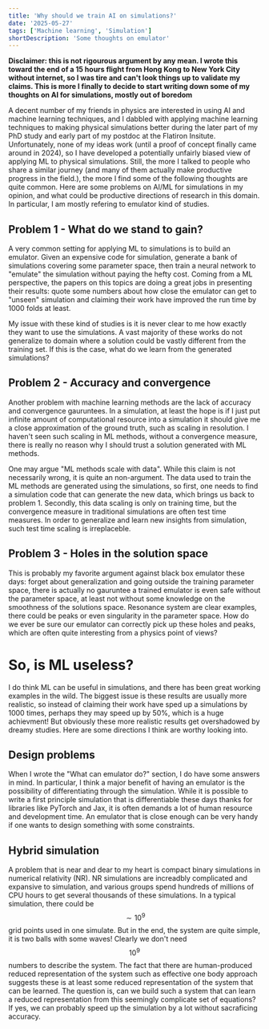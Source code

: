 ```yaml
---
title: 'Why should we train AI on simulations?'
date: '2025-05-27'
tags: ['Machine learning', 'Simulation']
shortDescription: 'Some thoughts on emulator'
---
```


**Disclaimer: this is not rigourous argument by any mean. I wrote this toward the end of a 15 hours flight from Hong Kong to New York City without internet, so I was tire and can't look things up to validate my claims. This is more I finally to decide to start writing down some of my thoughts on AI for simulations, mostly out of boredom**

A decent number of my friends in physics are interested in using AI and machine learning techniques, and I dabbled with applying machine learning techniques to making physical simulations better during the later part of my PhD study and early part of my postdoc at the Flatiron Insitute. Unfortunately, none of my ideas work (until a proof of concept finally came around in 2024), so I have developed a potentially unfairly biased view of applying ML to physical simulations. Still, the more I talked to people who share a similar journey (and many of them actually make productive progress in the field.), the more I find some of the following thoughts are quite common. Here are some problems on AI/ML for simulations in my opinion, and what could be productive directions of research in this domain. In particular, I am mostly refering to emulator kind of studies.

## Problem 1 - What do we stand to gain?

A very common setting for applying ML to simulations is to build an emulator. Given an expensive code for simulation, generate a bank of simulations covering some parameter space, then train a neural network to "emulate" the simulation without paying the hefty cost. Coming from a ML perspective, the papers on this topics are doing a great jobs in presenting their results: quote some numbers about how close the emulator can get to "unseen" simulation and claiming their work have improved the run time by 1000 folds at least.

My issue with these kind of studies is it is never clear to me how exactly they want to use the simulations. A vast majority of these works do not generalize to domain where a solution could be vastly different from the training set. If this is the case, what do we learn from the generated simulations?

## Problem 2 - Accuracy and convergence

Another problem with machine learning methods are the lack of accuracy and convergence gauruntees. In a simulation, at least the hope is if I just put infinite amount of computational resource into a simulation it should give me a close approximation of the ground truth, such as scaling in resolution. I haven't seen such scaling in ML methods, without a convergence measure, there is really no reason why I should trust a solution generated with ML methods.

One may argue "ML methods scale with data". While this claim is not necessarily wrong, it is quite an non-argument. The data used to train the ML methods are generated using the simulations, so first, one needs to find a simulation code that can generate the new data, which brings us back to problem 1. Secondly, this data scaling is only on training time, but the convergence measure in traditional simulations are often test time measures. In order to generalize and learn new insights from simulation, such test time scaling is irreplaceble.

## Problem 3 - Holes in the solution space

This is probably my favorite argument against black box emulator these days: forget about generalization and going outside the training parameter space, there is actually no gauruntee a trained emulator is even safe without the parameter space, at least not without some knowledge on the smoothness of the solutions space. Resonance system are clear examples, there could be peaks or even singularity in the parameter space. How do we ever be sure our emulator can correctly pick up these holes and peaks, which are often quite interesting from a physics point of views?

# So, is ML useless?

I do think ML can be useful in simulations, and there has been great working examples in the wild. The biggest issue is these results are usually more realistic, so instead of claiming their work have sped up a simulations by 1000 times, perhaps they may speed up by 50%, which is a huge achievment! But obviously these more realistic results get overshadowed by dreamy studies. Here are some directions I think are worthy looking into.

## Design problems

When I wrote the "What can emulator do?" section, I do have some answers in mind. In particular, I think a major benefit of having an emulator is the possibility of differentiating through the simulation. While it is possible to write a first principle simulation that is differentiable these days thanks for libraries like PyTorch and Jax, it is often demands a lot of human resource and development time. An emulator that is close enough can be very handy if one wants to design something with some constraints.

## Hybrid simulation

A problem that is near and dear to my heart is compact binary simulations in numerical relativity (NR). NR simulations are increadbly complicated and expansive to simulation, and various groups spend hundreds of millions of CPU hours to get several thousands of these simulations. In a typical simulation, there could be $$\sim10^9$$ grid points used in one simulate. But in the end, the system are quite simple, it is two balls with some waves! Clearly we don't need $$10^9$$ numbers to describe the system. The fact that there are human-produced reduced representation of the system such as effective one body approach suggests these is at least some reduced representation of the system that can be learned. The question is, can we build such a system that can learn a reduced representation from this seemingly complicate set of equations? If yes, we can probably speed up the simulation by a lot without sacraficing accuracy.
